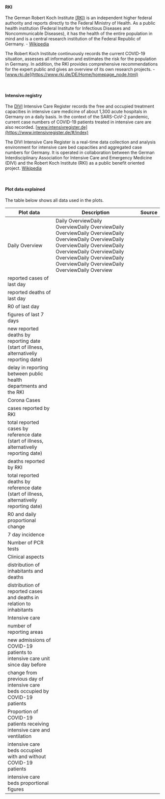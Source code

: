 #### RKI
The German Robert Koch Institute [(RKI)](https://www.rki.de/DE/Home/homepage_node.html) is an independent higher federal authority and reports directly to the Federal Ministry
of Health. As a public health institution (Federal Institute for Infectious Diseases and Noncommunicable Diseases),
it has the health of the entire population in mind and is a central research institution of the Federal Republic of Germany. - [Wikipedia](https://de.wikipedia.org/wiki/Robert_Koch-Institut)

The Robert Koch Institute continuously records the current COVID-19 situation, assesses all information and estimates
the risk for the population in Germany. In addition, the RKI provides comprehensive recommendations for the expert 
public and gives an overview of its own research projects. - [www.rki.de](https://www.rki.de/DE/Home/homepage_node.html)

<br>

#### Intensive registry
The [DIVI](https://www.intensivregister.de/#/index) Intensive Care Register records the free and occupied treatment 
capacities in intensive care medicine of about 1,300 acute hospitals in Germany on a daily basis. In the context of 
the SARS-CoV-2 pandemic, current case numbers of COVID-19 patients treated in intensive care are also recorded. [www.intensivregister.de](https://www.intensivregister.de/#/index)

The DIVI Intensive Care Register is a real-time data collection and analysis environment for intensive care bed 
capacities and aggregated case numbers for Germany. It is operated in collaboration between the German Interdisciplinary 
Association for Intensive Care and Emergency Medicine (DIVI) and the Robert Koch Institute (RKI) as a public benefit 
oriented project. [Wikipedia](https://de.wikipedia.org/wiki/DIVI-Intensivregister)

<br>

#### Plot data explained

The table below shows all data used in the plots. 


| Plot data | Description | Source |
| --- | --- | --- |
|Daily Overview | Daily OverviewDaily OverviewDaily OverviewDaily OverviewDaily OverviewDaily OverviewDaily OverviewDaily OverviewDaily OverviewDaily OverviewDaily OverviewDaily OverviewDaily OverviewDaily OverviewDaily OverviewDaily OverviewDaily Overview | | 
|reported cases of last day |  |  |
|reported deaths of last day |  |  |
|R0 of last day |  |  |
|figures of last 7 days |  |  |
|new reported deaths by reporting date (start of illness, alternativeliy reporting date) |  |  |
|delay in reporting between public health departments and the RKI |  |  |
|Corona Cases |  |  |
|cases reported by RKI |  | | 
|total reported cases by reference date (start of illness, alternativeliy reporting date) |  | | 
|deaths reported by RKI |  |  |
|total reported deaths by reference date (start of illness, alternativeliy reporting date) |  | | 
|R0 and daily proportional change |  |  |
|7 day incidence |  |  |
|Number of PCR tests |   || 
|Clinical aspects |  |  |
|distribution of inhabitants and deaths |  | | 
|distribution of reported cases and deaths in relation to inhabitants |  | | 
|Intensive care |  |  |
|number of reporting areas |  | | 
|new admissions of COVID-19 patients to intensive care unit since day before |  | | 
|change from previous day of intensive care beds occupied by COVID-19 patients |  | | 
|Proportion of COVID-19 patients receiving intensive care and ventilation |  |  |
|intensive care beds occupied with and without COVID-19 patients |  |  |
|intensive care beds proportional figures |  |  |